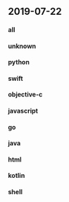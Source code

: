 ## 2019-07-22

#### all

#### unknown

#### python

#### swift

#### objective-c

#### javascript

#### go

#### java

#### html

#### kotlin

#### shell
